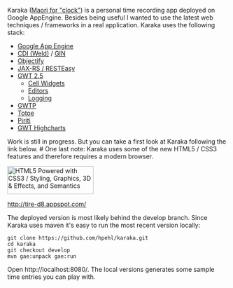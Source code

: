 Karaka ([Maori for "clock"](http://maoridictionary.co.nz/index.cfm?dictionaryKeywords=clock)) is a personal time recording app deployed on Google AppEngine. Besides being useful I wanted to use the latest web techniques / frameworks in a real application. Karaka uses the following stack:
* [Google App Engine](http://code.google.com/appengine/)
* [CDI (Weld)](http://seamframework.org/Weld) / [GIN](http://code.google.com/p/google-gin/)
* [Objectify](http://code.google.com/p/objectify-appengine/)
* [JAX-RS / RESTEasy](http://www.jboss.org/resteasy)
* [GWT 2.5](http://code.google.com/webtoolkit/) 
  * [Cell Widgets](http://code.google.com/webtoolkit/doc/latest/DevGuideUiCellWidgets.html)
  * [Editors](http://code.google.com/intl/de-DE/webtoolkit/doc/latest/DevGuideUiEditors.html)
  * [Logging](http://code.google.com/webtoolkit/doc/latest/DevGuideLogging.html)
* [GWTP](http://code.google.com/p/gwt-platform/)
* [Totoe](http://hpehl.github.com/totoe/)
* [Piriti](http://hpehl.github.com/piriti/)
* [GWT Highcharts](http://www.moxiegroup.com/moxieapps/gwt-highcharts/)

Work is still in progress. But you can take a first look at Karaka following the link below. #
One last note: Karaka uses some of the new HTML5 / CSS3 features and therefore requires a modern browser. 

<a href="http://www.w3.org/html/logo/"><img src="http://www.w3.org/html/logo/badge/html5-badge-h-css3-graphics-semantics.png" width="197" height="64" title="HTML5 Powered with CSS3 / Styling, Graphics, 3D & Effects, and Semantics"/></a>

http://tire-d8.appspot.com/

The deployed version is most likely behind the develop branch. Since Karaka uses maven it's easy to run the most recent version locally:
```
git clone https://github.com/hpehl/karaka.git
cd karaka
git checkout develop
mvn gae:unpack gae:run
```
Open http://localhost:8080/. The local versions generates some sample time entries you can play with.